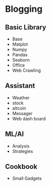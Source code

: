 # Blogging
## Basic Library
  - Base
  - Matplot
  - Numpy
  - Pandas
  - Seaborn
  - Office
  - Web Crawling
## Assistant
  - Weather
  - stock
  - altcoin
  - Messager
  - Web dash board
## ML/AI
  - Analysis
  - Strategies
## Cookbook
  - Small Gadgets